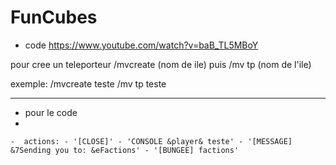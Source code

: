 # FunCubes
- code https://www.youtube.com/watch?v=baB_TL5MBoY

pour cree un teleporteur
/mvcreate (nom de ile) 
puis /mv tp (nom de l'ile)

exemple: 
/mvcreate teste
/mv tp teste


-------------------
- pour le code 
- 
``-  actions:
      - '[CLOSE]'
      - 'CONSOLE &player& teste'
      - '[MESSAGE] &7Sending you to: &eFactions'
      - '[BUNGEE] factions'``
